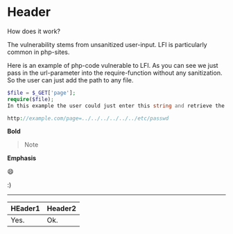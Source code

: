 <!-- TITLE: Testing -->
<!-- SUBTITLE: A quick summary of Testing -->

# Header
How does it work?

The vulnerability stems from unsanitized user-input. LFI is particularly common in php-sites.

Here is an example of php-code vulnerable to LFI. As you can see we just pass in the url-parameter into the require-function without any sanitization. So the user can just add the path to any file.

```php
$file = $_GET['page'];
require($file);
In this example the user could just enter this string and retrieve the /etc/passwd file.

http://example.com/page=../../../../../../etc/passwd
```

**Bold**

> Note

__Emphasis__

:smile:

:) 

-----



|HEader1|Header2|
|--------|---------|
|Yes.      |Ok.          |
